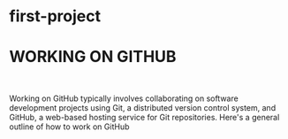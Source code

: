 # first-project
<h1>WORKING ON GITHUB</h1>
<BR>
<P>Working on GitHub typically involves collaborating on software development projects using Git, a distributed version control system, and GitHub, a web-based hosting service for Git repositories. Here's a general outline of how to work on GitHub</P>
